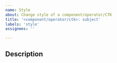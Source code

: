```yaml
---
name: Style
about: Change style of a component/operator/CTK
title: '<component/operator/ctk>: subject'
labels: 'style'
assignees: ''

---
```

## Description

<!-- Describe how you intent to change style (formatting, missing semi colons, etc; no production code change) for a component/operator/CTK -->


